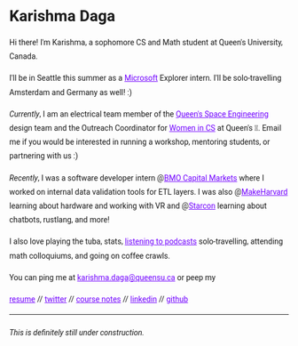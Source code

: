 <style>
  h1 a {display: none;}
  .container-lg {min-width: 200px; max-width: 680px; padding: 45px;}
  h1 {font-family: 'Roboto', sans-serif; font-style: bold}
  h3,h4,h5,h6,p {line-height: 1.8em; font-family: 'Roboto', sans-serif;}
  a {color: #7100FF}
</style>

# Karishma Daga

Hi there! I'm Karishma, a sophomore CS and Math student at Queen's University, Canada. 

I'll be in Seattle this summer as a [Microsoft](https://www.microsoft.com/en-ca) Explorer intern. I'll be solo-travelling Amsterdam and Germany as well! :) 

*Currently*, I am an electrical team member of the [Queen's Space Engineering](http://qset.ca/) design team  and the Outreach Coordinator for [Women in CS](http://qscwisc.weebly.com/) at Queen's 💖. Email me if you would be interested in running a workshop, mentoring students, or partnering with us :) 

*Recently*, I was a software developer intern @[BMO Capital Markets](https://www.bmocm.com/) where I worked on internal data validation tools for ETL layers. I was also @[MakeHarvard](http://makeharvard.io/) learning about hardware and working with VR
and @[Starcon](https://starcon.io/) learning about chatbots, rustlang, and more! 

I also love playing the tuba, stats, [listening to podcasts](podcast.md) solo-travelling, attending math colloquiums, and going on coffee crawls. 

You can ping me at karishma.daga@queensu.ca or peep my

[resume](https://drive.google.com/file/d/16_wuQqkRYZVr2W3V9RRKUicrlVDE8YyV/view?usp=sharing)
//
[twitter](https://twitter.com/karishmadagaa)
//
[course notes](http://karishmadaga.com/course-notes)
//
[linkedin](https://www.linkedin.com/in/karishma-daga/)
//
[github](https://github.com/KarishmaDaga)

--- 
###### _This is definitely still under construction._
